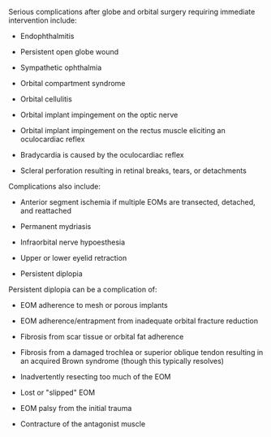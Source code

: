 Serious complications after globe and orbital surgery requiring immediate intervention include:

- Endophthalmitis

- Persistent open globe wound

- Sympathetic ophthalmia

- Orbital compartment syndrome

- Orbital cellulitis

- Orbital implant impingement on the optic nerve

- Orbital implant impingement on the rectus muscle eliciting an oculocardiac reflex

- Bradycardia is caused by the oculocardiac reflex

- Scleral perforation resulting in retinal breaks, tears, or detachments

Complications also include:

- Anterior segment ischemia if multiple EOMs are transected, detached, and reattached

- Permanent mydriasis

- Infraorbital nerve hypoesthesia

- Upper or lower eyelid retraction

- Persistent diplopia

Persistent diplopia can be a complication of:

- EOM adherence to mesh or porous implants

- EOM adherence/entrapment from inadequate orbital fracture reduction

- Fibrosis from scar tissue or orbital fat adherence

- Fibrosis from a damaged trochlea or superior oblique tendon resulting in an acquired Brown syndrome (though this typically resolves)

- Inadvertently resecting too much of the EOM

- Lost or "slipped" EOM

- EOM palsy from the initial trauma

- Contracture of the antagonist muscle